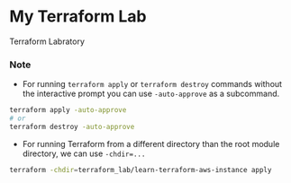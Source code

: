 # My Terraform Lab
Terraform Labratory

### Note
* For running `terraform apply` or `terraform destroy` commands without the interactive prompt you can use `-auto-approve` as a subcommand.
```bash
terraform apply -auto-approve
# or
terraform destroy -auto-approve
```
* For running Terraform from a different directory than the root module directory, we can use `-chdir=...`
```bash
terraform -chdir=terraform_lab/learn-terraform-aws-instance apply
```